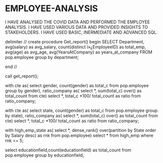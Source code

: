 # EMPLOYEE-ANALYSIS

I HAVE ANALYSED THE COVID DATA AND PERFORMED THE EMPLOYEE ANALYSIS. I HAVE USED VARIOUS DATA AND PROVIDED INSIGHTS TO STAKEHOLDERS. I HAVE USED BASIC, INERMEDIATE AND ADVANCED SQL.

delimiter //
create procedure Get_report()
begin 
SELECT  Department, avg(salary) as avg_salary, count(distinct ï»¿EmployeeID) as total_emp, avg(age) as avg_age,   avg(YearsAtCompany) as years_at_company
FROM pop.employee
group by department;

end //

call get_report();

with cte as(
select gender, count(gender) as total_c
from pop.employee
group by gender), ratio_company as(
select *, sum(total_c) over() as total_count 
from cte)
select *, total_c *100/ total_count as ratio
from ratio_company;

with cte as(
select state, count(gender) as total_c
from pop.employee
group by state), ratio_company as(
select *, sum(total_c) over() as total_count 
from cte)
select *, total_c *100/ total_count as ratio
from ratio_company;

with high_emp_state as(
select *, dense_rank() over(partition by State order by Salary desc) as rnk
from pop.employee)
select *
from high_emp
where rnk <= 5;

select educationfield,count(educationfield) as total_count
from pop.employee
group by educationfield;
